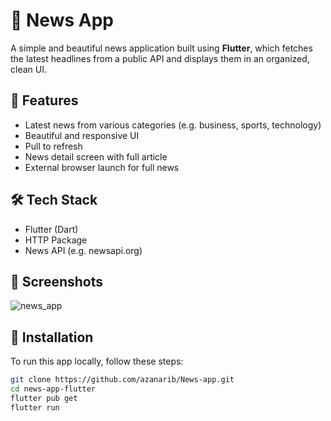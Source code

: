 # 📰 News App

A simple and beautiful news application built using **Flutter**, which fetches the latest headlines from a public API and displays them in an organized, clean UI.

## 🚀 Features

- Latest news from various categories (e.g. business, sports, technology)
- Beautiful and responsive UI
- Pull to refresh
- News detail screen with full article
- External browser launch for full news

## 🛠️ Tech Stack

- Flutter (Dart)
- HTTP Package
- News API (e.g. newsapi.org)

## 📸 Screenshots

![news_app](https://github.com/user-attachments/assets/3ff93406-ca3f-43ee-9e07-2c327f698eaf)


## 🔧 Installation

To run this app locally, follow these steps:

```bash
git clone https://github.com/azanarib/News-app.git
cd news-app-flutter
flutter pub get
flutter run
